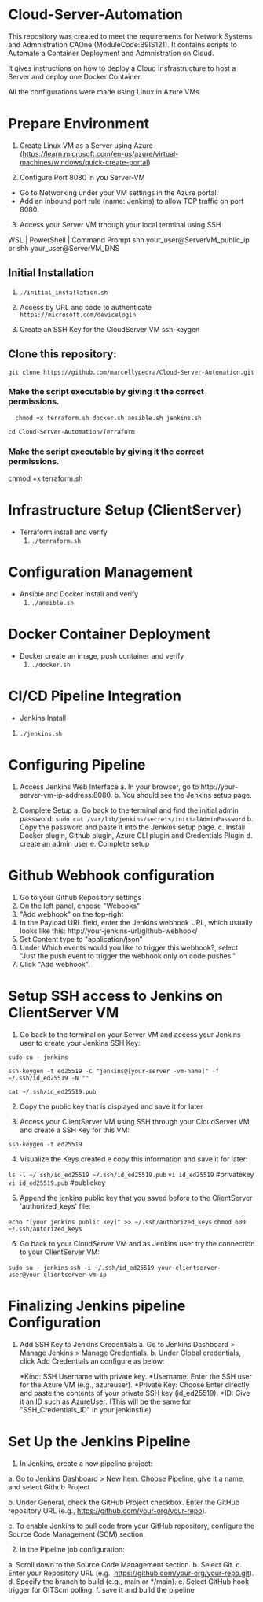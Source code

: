 # Cloud-Server-Automation

This repository was created to meet the requirements for Network Systems and Admnistration CAOne (ModuleCode:B9IS121). It contains scripts to Automate a Container Deployment and Admnistration on Cloud.

It gives instructions on how to deploy a Cloud Insfrastructure to host a Server and deploy one Docker Container.

All the configurations were made using Linux in Azure VMs.  


# Prepare Environment

1. Create Linux VM as a Server using Azure (https://learn.microsoft.com/en-us/azure/virtual-machines/windows/quick-create-portal)

2. Configure Port 8080 in you Server-VM
- Go to Networking under your VM settings in the Azure portal.
- Add an inbound port rule (name: Jenkins) to allow TCP traffic on port 8080. 

3. Access your Server VM trhough your local terminal using SSH

WSL | PowerShell | Command Prompt
shh your_user@ServerVM_public_ip or shh your_user@ServerVM_DNS

## Initial Installation

1. ```./initial_installation.sh```
  
2. Access by URL and code to authenticate   
      ```https://microsoft.com/devicelogin ```

3. Create an SSH Key for the CloudServer VM
ssh-keygen



## Clone this repository:
   ```git clone https://github.com/marcellypedra/Cloud-Server-Automation.git``` 

   ### Make the script executable by giving it the correct permissions. 
      chmod +x terraform.sh docker.sh ansible.sh jenkins.sh

```cd Cloud-Server-Automation/Terraform```
   ### Make the script executable by giving it the correct permissions.
   chmod +x terraform.sh


# Infrastructure Setup (ClientServer)

   - Terraform install and verify
      1. ```./terraform.sh```  

 
# Configuration Management   
   - Ansible and Docker install and verify
      1. ```./ansible.sh```   
     
# Docker Container Deployment
   - Docker create an image, push container and verify
      1. ```./docker.sh```

# CI/CD Pipeline Integration    
   - Jenkins Install
   1. ````./jenkins.sh````


 # Configuring Pipeline

1. Access Jenkins Web Interface
 a. In your browser, go to http://your-server-vm-ip-address:8080.
 b. You should see the Jenkins setup page.

2. Complete Setup
  a. Go back to the terminal and find the initial admin password:
   ````sudo cat /var/lib/jenkins/secrets/initialAdminPassword````
  b. Copy the password and paste it into the Jenkins setup page.
  c. Install Docker plugin, Github plugin, Azure CLI plugin and Credentials Plugin
  d. create an admin user
  e. Complete setup

#  Github Webhook configuration

1. Go to your Github Repository settings 
2. On the left panel, choose "Webooks"
3. "Add webhook" on the top-right
4. In the Payload URL field, enter the Jenkins webhook URL, which usually looks like this: http://your-jenkins-url/github-webhook/
5. Set Content type to "application/json"
7. Under Which events would you like to trigger this webhook?, select "Just the push event to trigger the webhook only on code pushes."
8. Click "Add webhook".

# Setup SSH access to Jenkins on ClientServer VM

1. Go back to the terminal on your 
Server VM and access your Jenkins user to create your Jenkins SSH Key:

  ```` sudo su - jenkins ````

```` ssh-keygen -t ed25519 -C "jenkins@[your-server -vm-name]" -f ~/.ssh/id_ed25519 -N "" ````

```` cat ~/.ssh/id_ed25519.pub ````

2. Copy the public key that is displayed and save it for later

3. Access your ClientServer VM using SSH through your CloudServer VM and create a SSH Key for this VM:

```` ssh-keygen -t ed25519 ````

4. Visualize the Keys created e copy this information and save it for later:

```` ls -l ~/.ssh/id_ed25519 ~/.ssh/id_ed25519.pub ````
```` vi id_ed25519 ```` #privatekey 
```` vi id_ed25519.pub ```` #publickey 

5. Append the jenkins public key that you saved before to the ClientServer 'authorized_keys' file:

```` echo "[your jenkins public key]" >> ~/.ssh/authorized_keys ````
```` chmod 600 ~/.ssh/autorized_keys ````

6. Go back to your CloudServer VM and as Jenkins user try the connection to your ClientServer VM:

```` sudo su - jenkins ````
```` ssh -i ~/.ssh/id_ed25519 your-clientserver-user@your-clientserver-vm-ip ```` 


# Finalizing Jenkins pipeline Configuration

1. Add SSH Key to Jenkins Credentials
 a. Go to Jenkins Dashboard > Manage Jenkins > Manage Credentials.
 b. Under Global credentials, click Add Credentials an configure as below:

   *Kind: SSH Username with private key.
   *Username: Enter the SSH user for the Azure VM (e.g., azureuser).
   *Private Key: Choose Enter directly and paste the contents of your private SSH key (id_ed25519).
   *ID: Give it an ID such as AzureUser. (This will be the same for "SSH_Credentials_ID" in your jenkinsfile)


# Set Up the Jenkins Pipeline

1. In Jenkins, create a new pipeline project:

 a. Go to Jenkins Dashboard > New Item.
Choose Pipeline, give it a name,  and select Github Project

 b. Under General, check the GitHub Project checkbox.
Enter the GitHub repository URL (e.g., https://github.com/your-org/your-repo).

 c. To enable Jenkins to pull code from your GitHub repository, configure the Source Code Management (SCM) section.

2.  In the Pipeline job configuration:

a. Scroll down to the Source Code Management section.
b. Select Git.
c. Enter your Repository URL (e.g., https://github.com/your-org/your-repo.git).
d. Specify the branch to build (e.g., main or */main).
e. Select GitHub hook trigger for GITScm polling.
f. save it and build the pipeline
























  
   





        

        
     






